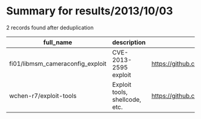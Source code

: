 
# Summary for results/2013/10/03
    
2 records found after deduplication

| full_name | description | html_url | matched_list | matched_count | pushed_at | size | stargazers_count | language | forks_count |
|----------------------------------|--------------------------------|-----------------------------------------------------|--------------------------|-----------------|---------------------------|--------|--------------------|------------|---------------|
| fi01/libmsm_cameraconfig_exploit | CVE-2013-2595 exploit | https://github.com/fi01/libmsm_cameraconfig_exploit | ['exploit'] | 1 | 2013-10-03 04:40:44+00:00 | 100 | 7 | C | 4 |
| wchen-r7/exploit-tools | Exploit tools, shellcode, etc. | https://github.com/wchen-r7/exploit-tools | ['exploit', 'shellcode'] | 2 | 2013-10-03 16:52:38+00:00 | 152 | 0 | | 1 |
